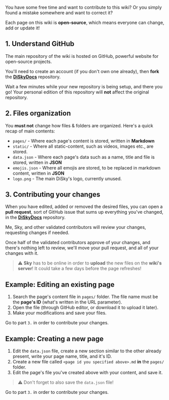 You have some free time and want to contribute to this wiki?
Or you simply found a mistake somewhere and want to correct it?

Each page on this wiki is **open-source**, which means everyone can change, add or update it!

## 1. Understand GitHub

The main repository of the wiki is hosted on GitHub, powerful website for open-source projects.

You'll need to create an account (if you don't own one already), then **fork** the [**DiSkyDocs**](https://github.com/DiSkyOrg/DiSkyDocs) repository.

Wait a few minutes while your new repository is being setup, and there you go! Your personal edition of this repository will **not** affect the original repository.

## 2. Files organization

You **must not** change how files & folders are organized. Here's a quick recap of main contents:

* `pages/` - Where each page's content is stored, written in **Markdown**
* `static/` - Where all static-content, such as videos, images etc., are stored.
* `data.json` - Where each page's data such as a name, title and file is stored, written in **JSON**
* `emojis.json` - Where all emojis are stored, to be replaced in markdown content, written in **JSON**
* `logo.png` - The main DiSky's logo, currently unused.

## 3. Contributing your changes

When you have edited, added or removed the desired files, you can open a **pull request**, sort of GitHub issue that sums up everything you've changed, in the [**DiSkyDocs**](https://github.com/DiSkyOrg/DiSkyDocs) repository.

Me, Sky, and other validated contributors will review your changes, requesting changes if needed.

Once half of the validated contributors approve of your changes, and there's nothing left to review, we'll move your pull request, and all of your changes with it.

> :warning: **Sky** has to be online in order to **upload** the new files on the **wiki's server**! It could take a few days before the page refreshes!

## Example: Editing an existing page

1. Search the page's content file in `pages/` folder. The file name must be the **page's ID** (what's written in the URL parameter).
2. Open the file (through GitHub editor, or download it to upload it later).
3. Make your modifications and save your files.

Go to part `3.` in order to contribute your changes.

## Example: Creating a new page

1. Edit the `data.json` file, create a new section similar to the other already present, write your page name, title, and it's ID.
2. Create a new file called `<page id you specified above>.md` **in** the `pages/` folder.
3. Edit the page's file you've created above with your content, and save it.

> :warning: Don't forget to also save the `data.json` file!

Go to part `3.` in order to contribute your changes.
